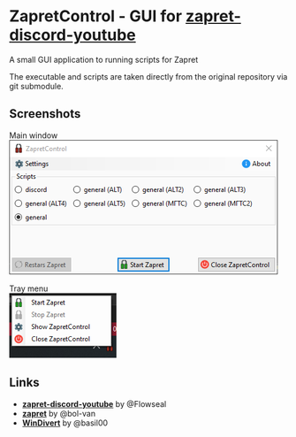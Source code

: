 # ZapretControl - GUI for [zapret-discord-youtube](https://github.com/Flowseal/zapret-discord-youtube)

A small GUI application to running scripts for Zapret

The executable and scripts are taken directly from the original repository via git submodule.

## Screenshots

Main window  
![main](./assets/main.png)

Tray menu  
![tray](./assets/tray.png)

## Links

- **[zapret-discord-youtube](https://github.com/Flowseal/zapret-discord-youtube)** by @Flowseal
- **[zapret](https://github.com/bol-van/zapret)** by @bol-van
- **[WinDivert](https://github.com/basil00/Divert)** by @basil00
